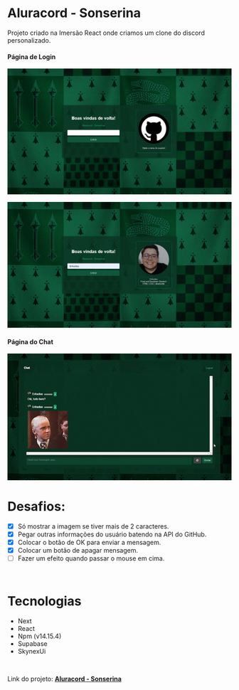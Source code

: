 # Aluracord - Sonserina

Projeto criado na Imersão React onde criamos um clone do discord personalizado.

#### Página de Login

<p align="center">
  <img src="./images/Login1.png" alt="Página de Login" />
</p>
<p align="center">
  <img src="./images/Login2.png" alt="Página de Login" />
</p>

#### Página do Chat

<p align="center">
  <img src="./images/Chat.gif" alt="Página de Login" />
</p>

# Desafios:

-   [x] Só mostrar a imagem se tiver mais de 2 caracteres.
-   [x] Pegar outras informações do usuário batendo na API do GitHub.
-   [x] Colocar o botão de OK para enviar a mensagem.
-   [x] Colocar um botão de apagar mensagem.
-   [ ] Fazer um efeito quando passar o mouse em cima.

<br>

# Tecnologias

-   Next
-   React
-   Npm (v14.15.4)
-   Supabase
-   SkynexUi

<br>

Link do projeto: <strong><a href="#">Aluracord - Sonserina</a></strong>
